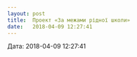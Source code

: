 ```yaml
---
layout: post
title:  Проект «За межами рідної школи»
date:   2018-04-09 12:27:41
---
```

  
Дата: 2018-04-09 12:27:41